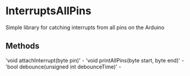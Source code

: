# InterruptsAllPins
Simple library for catching interrupts from all pins on the Arduino

## Methods
'void attachInterrupt(byte pin)' - 
'void printAllPins(byte start, byte end)' - 
'bool debounce(unsigned int debounceTime)' - 
